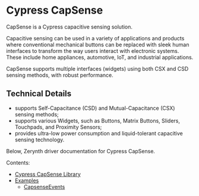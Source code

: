 
# Cypress CapSense

CapSense is a Cypress capacitive sensing solution.

Capacitive sensing can be used in a variety of applications and products where conventional mechanical buttons can be replaced with sleek human interfaces to transform the way users interact with electronic systems. These include home appliances, automotive, IoT, and industrial applications.

CapSense supports multiple interfaces (widgets) using both CSX and CSD sensing methods, with robust performance.

## Technical Details


* supports Self-Capacitance (CSD) and Mutual-Capacitance (CSX) sensing methods;
* supports various Widgets, such as Buttons, Matrix Buttons, Sliders, Touchpads, and Proximity Sensors;
* provides ultra-low power consumption and liquid-tolerant capacitive sensing technology.

Below, Zerynth driver documentation for Cypress CapSense.

Contents:

-   [Cypress CapSense Library](/latest/reference/libs/cypress/capsense/docs/capsense/)
-   [Examples](/latest/reference/libs/cypress/capsense/docs/examples/)
    -   [CapsenseEvents](/latest/reference/libs/cypress/capsense/docs/examples/#capsense-events)
<!--stackedit_data:
eyJoaXN0b3J5IjpbLTEyNDAzMDY0MzNdfQ==
-->
